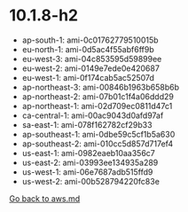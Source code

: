 
 # 10.1.8-h2
- ap-south-1: ami-0c01762779510015b
- eu-north-1: ami-0d5ac4f55abf6ff9b
- eu-west-3: ami-04c853595d59899ee
- eu-west-2: ami-0149e7ede0e420687
- eu-west-1: ami-0f174cab5ac52507d
- ap-northeast-3: ami-00846b1963b658b6b
- ap-northeast-2: ami-07b01c1f4a06ddd29
- ap-northeast-1: ami-02d709ec0811d47c1
- ca-central-1: ami-00ac9043d0afd97af
- sa-east-1: ami-078f162782cf29b33
- ap-southeast-1: ami-0dbe59c5cf1b5a630
- ap-southeast-2: ami-010cc5d857d717ef4
- us-east-1: ami-0982eaeb10aa356c7
- us-east-2: ami-03993ee134935a289
- us-west-1: ami-06e7687adb515ffd9
- us-west-2: ami-00b528794220fc83e

[Go back to aws.md](../../aws.md) 
